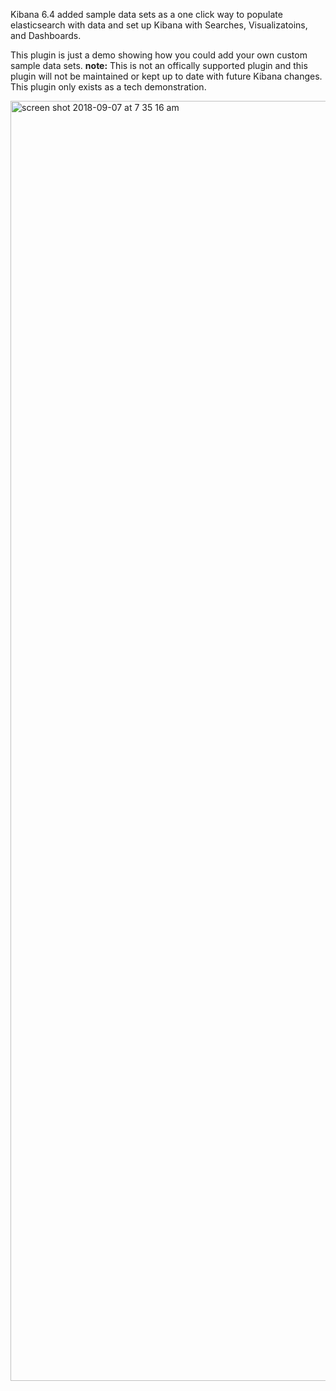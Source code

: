 Kibana 6.4 added sample data sets as a one click way to populate elasticsearch with data and set up Kibana with Searches, Visualizatoins, and Dashboards.

This plugin is just a demo showing how you could add your own custom sample data sets. **note:** This is not an offically supported plugin and this plugin will not be maintained or kept up to date with future Kibana changes. This plugin only exists as a tech demonstration.

<img width="2048" alt="screen shot 2018-09-07 at 7 35 16 am" src="https://user-images.githubusercontent.com/373691/45222525-0da91200-b272-11e8-98e4-f5ee6eb5039a.png">
